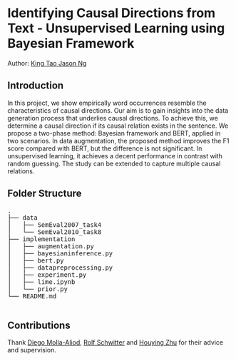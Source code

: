 # Identifying Causal Directions from Text - Unsupervised Learning using Bayesian Framework
Author: [King Tao Jason Ng](https://www.linkedin.com/in/jasonkng/)

## Introduction

In this project, we show empirically word occurrences resemble the characteristics of causal directions. Our aim is to gain insights into the data generation process that underlies causal directions. To achieve this, we determine a causal direction if its causal relation exists in the sentence. We propose a two-phase method: Bayesian framework and BERT, applied in two scenarios. In data augmentation, the proposed method improves the F1 score compared with BERT, but the difference is not significant. In unsupervised learning, it achieves a decent performance in contrast with random guessing. The study can be extended to capture multiple causal relations.

## Folder Structure

<pre>
.
├── data
│   ├── SemEval2007_task4
│   └── SemEval2010_task8
├── implementation
│   ├── augmentation.py
│   ├── bayesianinference.py
│   ├── bert.py
│   ├── datapreprocessing.py
│   ├── experiment.py
│   ├── lime.ipynb
│   └── prior.py
└── README.md
    
</pre>

## Contributions

Thank [Diego Molla-Aliod](https://researchers.mq.edu.au/en/persons/diego-molla-aliod), [Rolf Schwitter](https://researchers.mq.edu.au/en/persons/rolf-schwitter) and [Houying Zhu](https://researchers.mq.edu.au/en/persons/houying-zhu) for their advice and supervision.